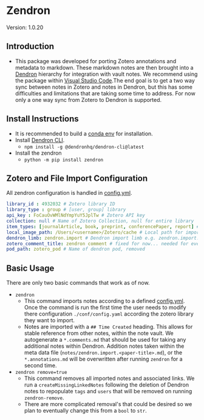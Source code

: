 # Zendron

Version: 1.0.20

## Introduction

- This package was developed for porting Zotero annotations and metadata to markdown. These markdown notes are then brought into a [Dendron](https://www.dendron.so/) hierarchy for integration with vault notes. We recommend using the package within [Visual Studio Code](https://code.visualstudio.com/).The end goal is to get a two way sync between notes in Zotero and notes in Dendron, but this has some difficulties and limitations that are taking some time to address. For now only a one way sync from Zotero to Dendron is supported.

## Install Instructions

- It is recommended to build a [conda env](https://conda.io/projects/conda/en/latest/user-guide/tasks/manage-environments.html) for installation.
- Install [Dendron CLI](https://wiki.dendron.so/notes/RjBkTbGuKCXJNuE4dyV6G/).
  - `npm install -g @dendronhq/dendron-cli@latest`
- Install the zendron
  - `python -m pip install zendron`

## Zotero and File Import Configuration

All zendron configuration is handled in [config.yml](https://github.com/Mjvolk3/Zendron/blob/main/conf/config.yaml).

```yml
library_id : 4932032 # Zotero library ID
library_type : group # [user, group] library
api_key : FoCauOvWMlNdYmpYuY5JplTw # Zotero API key
collection: null # Name of Zotero Collection, null for entire library
item_types: [journalArticle, book, preprint, conferencePaper, report] # List of item types according to [pyzotero](https://pyzotero.readthedocs.io/en/latest/)
local_image_path: /Users/<username>/Zotero/cache # Local path for importing annotated images
dendron_limb: zendron.import # Dendron import limb e.g. zendron.import.paper-title.annotations.md
zotero_comment_title: zendron comment # fixed for now... needed for eventual 2-way sync.
pod_path: zotero_pod # Name of dendron pod, removed
```

## Basic Usage

There are only two basic commands that work as of now.

- `zendron`
  - This command imports notes according to a defined [config.yml](https://github.com/Mjvolk3/Zendron/blob/main/conf/config.yaml). Once the command is run the first time the user needs to modify there configuration `./conf/config.yaml` according the zotero library they want to import.
  - Notes are imported with a `## Time Created` heading. This allows for stable reference from other notes, within the note vault. We autogenerate a `*.comments.md` that should be used for taking any additional notes within Dendron. Addition notes taken within the meta data file (`notes/zendron.import.<paper-title>.md`), or the `*.annotations.md` will be overwritten after running `zendron` for a second time.
- `zendron remove=true`
  - This command removes all imported notes and associated links. We run a `createMissingLinkedNotes` following the deletion of Dendron notes to repopulate `tags` and `users` that will be removed on running `zendron-remove`.
  - There are more complicated removal's that could be desired so we plan to eventually change this from a `bool` to `str`.
